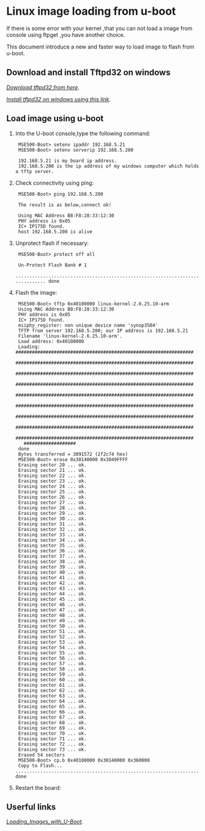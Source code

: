 Linux image loading from u-boot
================================

If there is some error with your kernel ,that you can not load a image from console using ftpget ,you have another choice.

This document introduce a new and faster way to load image to flash from u-boot.

Download and install Tftpd32 on windows
-------------------------------------

*[Download tftpd32 from here](http://tftpd32.jounin.net/).*

*[Install tftpd32 on windows using this link](http://wiki.emacinc.com/wiki/Installing_TFTP_server).*

Load image using u-boot
-------------------------------

1. Into the U-boot console,type the following command:

        MSE500-Boot> setenv ipaddr 192.168.5.21
        MSE500-Boot> setenv serverip 192.168.5.200

        192.168.5.21 is my board ip address.
        192.168.5.200 is the ip address of my windows computer which holds a tftp server.

2. Check connectivity using ping:

        MSE500-Boot> ping 192.168.5.200
     
        The result is as below,connect ok!       
      
        Using MAC Address B8:F8:28:33:12:30
        PHY address is 0x05
        IC+ IP175D found.
        host 192.168.5.200 is alive

3. Unprotect flash if necessary:

        
        MSE500-Boot> protect off all

        Un-Protect Flash Bank # 1
        .....................................................................................................................        ........... done


4. Flash the image:

        MSE500-Boot> tftp 0x40100000 linux-kernel-2.6.25.10-arm
        Using MAC Address B8:F8:28:33:12:30
        PHY address is 0x05
        IC+ IP175D found.
        miiphy_register: non unique device name 'synop3504'
        TFTP from server 192.168.5.200; our IP address is 192.168.5.21
        Filename 'linux-kernel-2.6.25.10-arm'.
        Load address: 0x40100000
        Loading: #################################################################
          #################################################################
          #################################################################
           #################################################################
           #################################################################
           #################################################################
          #################################################################
          #################################################################
          #################################################################
          ###################
        done
        Bytes transferred = 3091572 (2f2c74 hex)
        MSE500-Boot> erase 0x30140000 0x3049FFFF
        Erasing sector 20 ... ok.
        Erasing sector 21 ... ok.
        Erasing sector 22 ... ok.
        Erasing sector 23 ... ok.
        Erasing sector 24 ... ok.
        Erasing sector 25 ... ok.
        Erasing sector 26 ... ok.
        Erasing sector 27 ... ok.
        Erasing sector 28 ... ok.
        Erasing sector 29 ... ok.
        Erasing sector 30 ... ok.
        Erasing sector 31 ... ok.
        Erasing sector 32 ... ok.
        Erasing sector 33 ... ok.
        Erasing sector 34 ... ok.
        Erasing sector 35 ... ok.
        Erasing sector 36 ... ok.
        Erasing sector 37 ... ok.
        Erasing sector 38 ... ok.
        Erasing sector 39 ... ok.
        Erasing sector 40 ... ok.
        Erasing sector 41 ... ok.
        Erasing sector 42 ... ok.
        Erasing sector 43 ... ok.
        Erasing sector 44 ... ok.
        Erasing sector 45 ... ok.
        Erasing sector 46 ... ok.
        Erasing sector 47 ... ok.
        Erasing sector 48 ... ok.
        Erasing sector 49 ... ok.
        Erasing sector 50 ... ok.
        Erasing sector 51 ... ok.
        Erasing sector 52 ... ok.
        Erasing sector 53 ... ok.
        Erasing sector 54 ... ok.
        Erasing sector 55 ... ok.
        Erasing sector 56 ... ok.
        Erasing sector 57 ... ok.
        Erasing sector 58 ... ok.
        Erasing sector 59 ... ok.
        Erasing sector 60 ... ok.
        Erasing sector 61 ... ok.
        Erasing sector 62 ... ok.
        Erasing sector 63 ... ok.
        Erasing sector 64 ... ok.
        Erasing sector 65 ... ok.
        Erasing sector 66 ... ok.
        Erasing sector 67 ... ok.
        Erasing sector 68 ... ok.
        Erasing sector 69 ... ok.
        Erasing sector 70 ... ok.
        Erasing sector 71 ... ok.
        Erasing sector 72 ... ok.
        Erasing sector 73 ... ok.
        Erased 54 sectors
        MSE500-Boot> cp.b 0x40100000 0x30140000 0x360000
        Copy to Flash... ........................................................................................................... done

        
5. Restart the board:

Userful links
--------------------

*[Loading_Images_with_U-Boot](http://wiki.emacinc.com/wiki/Loading_Images_with_U-Boot).*



